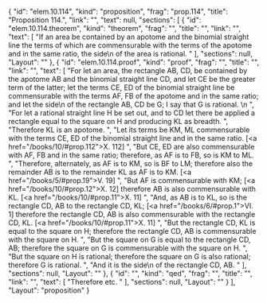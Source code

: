 {
  "id": "elem.10.114",
  "kind": "proposition",
  "frag": "prop.114",
  "title": "Proposition 114.",
  "link": "",
  "text": null,
  "sections": [
    {
      "id": "elem.10.114.theorem",
      "kind": "theorem",
      "frag": "",
      "title": "",
      "link": "",
      "text": [
        "If an area be contained by an apotome and the binomial straight line the terms of which are commensurable with the terms of the apotome and in the same ratio, the <quote>side</quote>\n of the area is rational. "
      ],
      "sections": null,
      "Layout": ""
    },
    {
      "id": "elem.10.114.proof",
      "kind": "proof",
      "frag": "",
      "title": "",
      "link": "",
      "text": [
        "For let an area, the rectangle AB, CD, be contained by the apotome AB and the binomial straight line CD, and let CE be the greater term of the latter; let the terms CE, ED of the binomial straight line be commensurable with the terms AF, FB of the apotome and in the same ratio; and let the <quote>side</quote>\n of the rectangle AB, CD be G; I say that G is rational. \n      ",
        "For let a rational straight line H be set out, and to CD let there be applied a rectangle equal to the square on H and producing KL as breadth. ",
        "Therefore KL is an apotome. ",
        "Let its terms be KM, ML commensurable with the terms CE, ED of the binomial straight line and in the same ratio. [<a href=\"/books/10/#prop.112\">X. 112</a>] ",
        "But CE, ED are also commensurable with AF, FB and in the same ratio; therefore, as AF is to FB, so is KM to ML. ",
        "Therefore, alternately, as AF is to KM, so is BF to LM; therefore also the remainder AB is to the remainder KL as AF is to KM. [<a href=\"/books/5/#prop.19\">V. 19</a>] ",
        "But AF is commensurable with KM; [<a href=\"/books/10/#prop.12\">X. 12</a>] therefore AB is also commensurable with KL. [<a href=\"/books/10/#prop.11\">X. 11</a>] ",
        "And, as AB is to KL, so is the rectangle CD, AB to the rectangle CD, KL; [<a href=\"/books/6/#prop.1\">VI. 1</a>] therefore the rectangle CD, AB is also commensurable with the rectangle CD, KL. [<a href=\"/books/10/#prop.11\">X. 11</a>] ",
        "But the rectangle CD, KL is equal to the square on H; therefore the rectangle CD, AB is commensurable with the square on H. ",
        "But the square on G is equal to the rectangle CD, AB; therefore the square on G is commensurable with the square on H. ",
        "But the square on H is rational; therefore the square on G is also rational; therefore G is rational. ",
        "And it is the <quote>side</quote>\n of the rectangle CD, AB. "
      ],
      "sections": null,
      "Layout": ""
    },
    {
      "id": "",
      "kind": "qed",
      "frag": "",
      "title": "",
      "link": "",
      "text": [
        "Therefore etc. "
      ],
      "sections": null,
      "Layout": ""
    }
  ],
  "Layout": "proposition"
}
